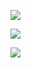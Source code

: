 <!-- Markdown -->
![](https://img.shields.io/badge/-HTML5-E34F26?style=flat-square&logo=html5&logoColor=white)

![](https://github-readme-stats.vercel.app/api?username=H-haonan&theme=dark)


<!-- Markdown -->
![](https://visitor-badge.glitch.me/badge?page_id=H-haonan)
